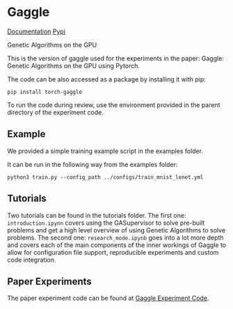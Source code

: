 # Gaggle

[Documentation](https://lucasfenaux.github.io/torch-gaggle/index.html)
[Pypi](https://pypi.org/project/torch-gaggle/)

Genetic Algorithms on the GPU

This is the version of gaggle used for the experiments in the paper: Gaggle: Genetic Algorithms on the GPU using 
Pytorch.

The code can be also accessed as a package by installing it with pip:

<code>pip install torch-gaggle</code>

To run the code during review, use the environment provided in the parent directory of the experiment code.

## Example

We provided a simple training example script in the examples folder.

It can be run in the following way from the examples folder:

<pre><code>python3 train.py --config_path ../configs/train_mnist_lenet.yml </code></pre>

## Tutorials

Two tutorials can be found in the tutorials folder. 
The first one: <code>introduction.ipynn</code> covers using the GASupervisor to solve pre-built problems and get a high level overview of using Genetic Algorithms to solve problems.
The second one: <code>research_mode.ipynb</code> goes into a lot more depth and covers each of the main components of the inner workings of Gaggle to allow for configuration file support, reproducible experiments and custom code integration.

## Paper Experiments

The paper experiment code can be found at [Gaggle Experiment Code](https://github.com/LucasFenaux/gaggle-benchmarking).
